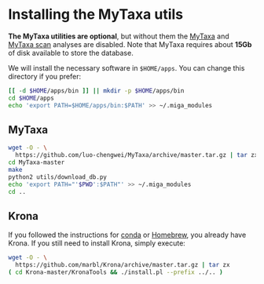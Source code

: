# Installing the MyTaxa utils

**The MyTaxa utilities are optional**, but without them the
[MyTaxa](../../part5/workflow.md#mytaxa) and
[MyTaxa scan](../../part5/workflow.md#mytaxa-scan) analyses are disabled.
Note that MyTaxa requires about **15Gb** of disk available to store the
database.

We will install the necessary software in `$HOME/apps`. You can change this
directory if you prefer:

```bash
[[ -d $HOME/apps/bin ]] || mkdir -p $HOME/apps/bin
cd $HOME/apps
echo 'export PATH=$HOME/apps/bin:$PATH' >> ~/.miga_modules
```

## MyTaxa

```bash
wget -O - \
  https://github.com/luo-chengwei/MyTaxa/archive/master.tar.gz | tar zx
cd MyTaxa-master
make
python2 utils/download_db.py
echo 'export PATH="'$PWD':$PATH"' >> ~/.miga_modules
cd ..
```

## Krona

If you followed the instructions for [conda](conda.md) or [Homebrew](brew.md),
you already have Krona. If you still need to install Krona, simply execute:

```bash
wget -O - \
  https://github.com/marbl/Krona/archive/master.tar.gz | tar zx
( cd Krona-master/KronaTools && ./install.pl --prefix ../.. )
```

